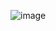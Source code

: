 ![image](https://user-images.githubusercontent.com/68781074/221351296-db8c84d6-7da4-4924-859e-66987acbcf60.png)
